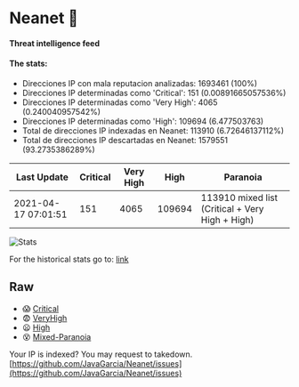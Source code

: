 # Neanet :hocho:
#### Threat intelligence feed
#### The stats:

- Direcciones IP con mala reputacion analizadas: 1693461 (100%)
- Direcciones IP determinadas como 'Critical':  151 (0.00891665057536%)
- Direcciones IP determinadas como 'Very High':  4065 (0.240040957542%)
- Direcciones IP determinadas como 'High':  109694 (6.477503763)
- Total de direcciones IP indexadas en Neanet:  113910 (6.72646137112%)
- Total de direcciones IP descartadas en Neanet:  1579551 (93.2735386289%)

| Last Update | Critical | Very High | High | Paranoia |
| --- | --- | --- | --- | --- |
| 2021-04-17 07:01:51 | 151 | 4065 | 109694 | 113910 mixed list (Critical + Very High + High)|

![Stats](https://docs.google.com/spreadsheets/d/e/2PACX-1vSnaNMIXVabIpDJjufMlzH7poXnshF3mgd8Is1g9ytUEzVsP5my4Trn8f-xkoLLQ38xpL3HtmUexLo6/pubchart?oid=501124687&format=image)

For the historical stats go to: [link](/stats.csv)
## Raw
- :scream: [Critical](https://raw.githubusercontent.com/JavaGarcia/Neanet/master/blacklists/neanet_critical.txt)
- :fearful: [VeryHigh](https://raw.githubusercontent.com/JavaGarcia/Neanet/master/blacklists/neanet_veryHigh.txtt)
- :frowning: [High](https://raw.githubusercontent.com/JavaGarcia/Neanet/master/blacklists/neanet_high.txt)
- :dizzy_face: [Mixed-Paranoia](https://raw.githubusercontent.com/JavaGarcia/Neanet/master/blacklists/neanet_all.txt)


Your IP is indexed? You may request to takedown. [https://github.com/JavaGarcia/Neanet/issues](https://github.com/JavaGarcia/Neanet/issues)




















































































































































































































































































































































































































































































































































































































































































































































































































































































































































































































































































































































































































































































































































































































































































































































































































































































































































































































































































































































































































































































































































































































































































































































































































































































































































































































































































































































































































































































































































































































































































































































































































































































































































































































































































































































































































































































































































































































































































































































































































































































































































































































































































































































































































































































































































































































































































































































































































































































































































































































































































































































































































































































































































































































































































































































































































































































































































































































































































